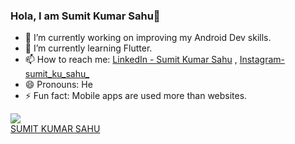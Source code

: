 ### Hola, I am Sumit Kumar Sahu👋

- 🔭 I’m currently working on improving my Android Dev skills.
- 🌱 I’m currently learning Flutter.
- 📫 How to reach me: [LinkedIn - Sumit Kumar Sahu](https://www.linkedin.com/in/sumit-kumar-sahu-b97675196/) , [Instagram-sumit_ku_sahu_](https://www.instagram.com/sumit_ku_sahu_/)
- 😄 Pronouns: He
- ⚡ Fun fact: Mobile apps are used more than websites.

<img src="https://github-readme-stats.vercel.app/api?username=SumitKuSahu&&show_icons=true&title_color=00303f&icon_color=025955&text_color=cdac81&bg_color=f5f4f4">
<script src="https://platform.linkedin.com/badges/js/profile.js" async defer type="text/javascript"></script>
<div class="badge-base LI-profile-badge" data-locale="en_US" data-size="medium" data-theme="light" data-type="HORIZONTAL" data-vanity="sumit-kumar-sahu-b97675196" data-version="v1"><a class="badge-base__link LI-simple-link" href="https://in.linkedin.com/in/sumit-kumar-sahu-b97675196?trk=profile-badge">SUMIT KUMAR SAHU</a></div>
              
